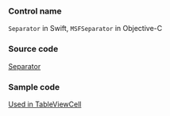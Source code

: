 ### Control name

`Separator` in Swift, `MSFSeparator` in Objective-C

### Source code

[Separator](https://github.com/microsoft/fluentui-apple/blob/main/ios/FluentUI/Separator/Separator.swift)

### Sample code

[Used in TableViewCell](https://github.com/microsoft/fluentui-apple/blob/main/ios/FluentUI/Table%20View/TableViewCell.swift)
